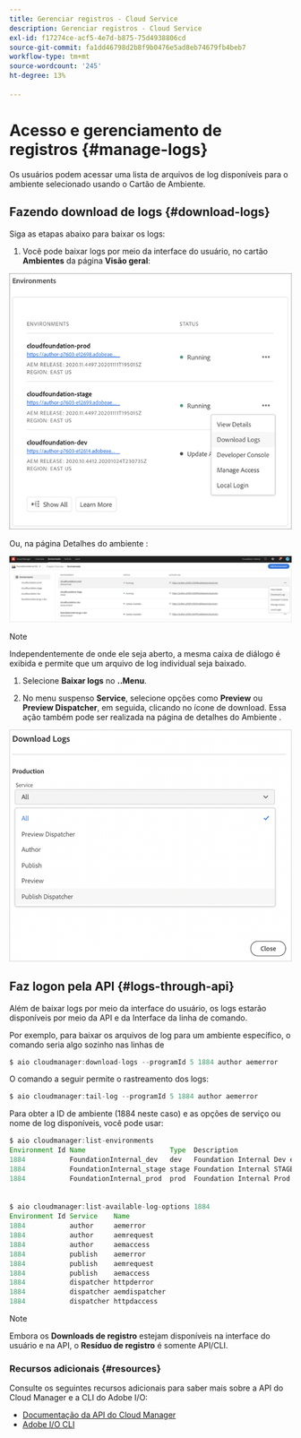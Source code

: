 ```yaml
---
title: Gerenciar registros - Cloud Service
description: Gerenciar registros - Cloud Service
exl-id: f17274ce-acf5-4e7d-b875-75d4938806cd
source-git-commit: fa1dd46798d2b8f9b0476e5ad8eb74679fb4beb7
workflow-type: tm+mt
source-wordcount: '245'
ht-degree: 13%

---
```


# Acesso e gerenciamento de registros {#manage-logs}

Os usuários podem acessar uma lista de arquivos de log disponíveis para o ambiente selecionado usando o Cartão de Ambiente.

## Fazendo download de logs {#download-logs}

Siga as etapas abaixo para baixar os logs:

1. Você pode baixar logs por meio da interface do usuário, no cartão **Ambientes** da página **Visão geral**:

![](assets/download-logs1.png)

Ou, na página Detalhes do ambiente :

![](assets/download-logs.png)

>[!NOTE]
>Independentemente de onde ele seja aberto, a mesma caixa de diálogo é exibida e permite que um arquivo de log individual seja baixado.

1. Selecione **Baixar logs** no **..Menu**.

1. No menu suspenso **Service**, selecione opções como **Preview** ou **Preview Dispatcher**, em seguida, clicando no ícone de download. Essa ação também pode ser realizada na página de detalhes do Ambiente .

![](assets/download-preview.png)


## Faz logon pela API {#logs-through-api}

Além de baixar logs por meio da interface do usuário, os logs estarão disponíveis por meio da API e da Interface da linha de comando.

Por exemplo, para baixar os arquivos de log para um ambiente específico, o comando seria algo sozinho nas linhas de

```java
$ aio cloudmanager:download-logs --programId 5 1884 author aemerror
```

O comando a seguir permite o rastreamento dos logs:

```java
$ aio cloudmanager:tail-log --programId 5 1884 author aemerror
```

Para obter a ID de ambiente (1884 neste caso) e as opções de serviço ou nome de log disponíveis, você pode usar:

```java
$ aio cloudmanager:list-environments
Environment Id Name                     Type  Description                          
1884           FoundationInternal_dev   dev   Foundation Internal Dev environment  
1884           FoundationInternal_stage stage Foundation Internal STAGE environment
1884           FoundationInternal_prod  prod  Foundation Internal Prod environment
 
 
$ aio cloudmanager:list-available-log-options 1884
Environment Id Service    Name         
1884           author     aemerror     
1884           author     aemrequest   
1884           author     aemaccess    
1884           publish    aemerror     
1884           publish    aemrequest   
1884           publish    aemaccess    
1884           dispatcher httpderror   
1884           dispatcher aemdispatcher
1884           dispatcher httpdaccess
```

>[!NOTE]
>Embora os **Downloads de registro** estejam disponíveis na interface do usuário e na API, o **Resíduo de registro** é somente API/CLI.

### Recursos adicionais {#resources}

Consulte os seguintes recursos adicionais para saber mais sobre a API do Cloud Manager e a CLI do Adobe I/O:

* [Documentação da API do Cloud Manager](https://www.adobe.io/apis/experiencecloud/cloud-manager/docs.html)
* [Adobe I/O CLI](https://github.com/adobe/aio-cli-plugin-cloudmanager)
